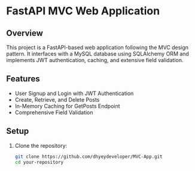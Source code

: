 # FastAPI MVC Web Application

## Overview

This project is a FastAPI-based web application following the MVC design pattern. It interfaces with a MySQL database using SQLAlchemy ORM and implements JWT authentication, caching, and extensive field validation.

## Features

- User Signup and Login with JWT Authentication
- Create, Retrieve, and Delete Posts
- In-Memory Caching for GetPosts Endpoint
- Comprehensive Field Validation

## Setup

1. Clone the repository:
   ```sh
   git clone https://github.com/dhyeydeveloper/MVC-App.git
   cd your-repository
